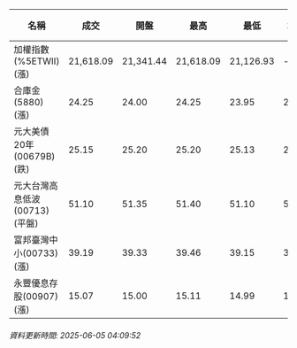 | 名稱 | 成交 | 開盤 | 最高 | 最低 | 均價 | 成交金額(億) | 昨收 | 漲跌幅 | 漲跌 | 總量 | 昨量 | 振幅 |
| -------- | -------- | -------- | -------- |-------- | -------- | -------- |-------- |-------- |-------- | -------- | -------- |-------- |
|加權指數(%5ETWII) (漲)|21,618.09|21,341.44|21,618.09|21,126.93|-|4,046.27|21,126.93|2.32%|491.16|6,882,408|0|2.32%|
|合庫金(5880) (漲)|24.25|24.00|24.25|23.95|24.20|1.99|23.90|1.46%|0.35|8,218|8,253|1.26%|
|元大美債20年(00679B) (跌)|25.15|25.20|25.20|25.13|25.16|7.91|25.23|0.32%|0.08|31,428|21,103|0.28%|
|元大台灣高息低波(00713) (平盤)|51.10|51.35|51.40|51.10|51.22|4.87|51.10|0.00%|0.00|9,518|11,423|0.59%|
|富邦臺灣中小(00733) (漲)|39.19|39.33|39.46|39.15|39.34|0.237|39.04|0.38%|0.15|601|588|0.79%|
|永豐優息存股(00907) (漲)|15.07|15.00|15.11|14.99|15.04|1.06|14.92|1.01%|0.15|7,033|7,442|0.80%|
###### 資料更新時間: 2025-06-05 04:09:52